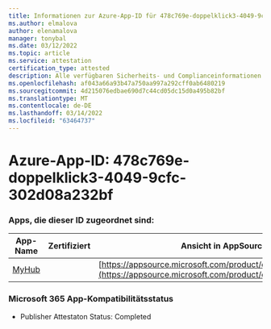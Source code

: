 ```yaml
---
title: Informationen zur Azure-App-ID für 478c769e-doppelklick3-4049-9cfc-302d08a232bf
ms.author: elmalova
author: elenamalova
manager: tonybal
ms.date: 03/12/2022
ms.topic: article
ms.service: attestation
certification_type: attested
description: Alle verfügbaren Sicherheits- und Complianceinformationen für 478c769e-doppelklick3-4049-9cfc-302d08a232bf.
ms.openlocfilehash: af043a66a93b47a750aa997a292cff0ab6480219
ms.sourcegitcommit: 4d215076edbae690d7c44cd05dc15d0a495b82bf
ms.translationtype: MT
ms.contentlocale: de-DE
ms.lasthandoff: 03/14/2022
ms.locfileid: "63464737"
---
```

# <a name="azure-app-id-478c769e-bab3-4049-9cfc-302d08a232bf"></a>Azure-App-ID: 478c769e-doppelklick3-4049-9cfc-302d08a232bf


### <a name="apps-associated-with-this-id"></a>Apps, die dieser ID zugeordnet sind:
| **App-Name** | **Zertifiziert** | **Ansicht in AppSource** |
|--------------|---------------|-----------------------|
| [MyHub](../forward/WA200000726) |  | [https://appsource.microsoft.com/product/office/WA200000726](https://appsource.microsoft.com/product/office/WA200000726) |

### <a name="microsoft-365-app-compliance-status"></a>Microsoft 365 App-Kompatibilitätsstatus
- Publisher Attestaton Status: Completed
